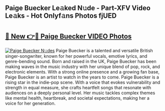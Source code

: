 ## Paige Buecker Le𝚊ked N𝚞de - Part-XFV Video Le𝚊ks - Hot Onlyf𝚊ns Photos fjUED

# <h2><a href="http://ab33229.deff.icu/?id=Paige+Buecker">🔗 New 👉🔴 Paige Buecker VIDEO Photos</a></h2>

[![Paige Buecker N𝚞des](https://i.imgur.com/rIISA9y.gif)](http://ab33229.deff.icu/?id=Paige+Buecker)
Paige Buecker is a talented and versatile British singer-songwriter, known for her powerful vocals, emotive lyrics, and genre-bending sound. Born and raised in the UK, Paige Buecker has been making waves in the music industry with her unique blend of pop, rock, and electronic elements. With a strong online presence and a growing fan base, Paige Buecker is an artist to watch in the years to come. Paige Buecker is a rising star in the indie-pop scene. With a voice that evokes vulnerability and strength in equal measure, she crafts heartfelt songs that resonate with audiences on a deeply personal level. Her music tackles complex themes like mental health, heartbreak, and societal expectations, making her a voice for her generation.
